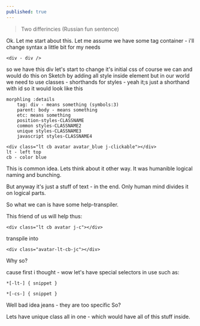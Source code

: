 ```yaml
---
published: true
---
```

> Two differincies (Russian fun sentence)

Ok. Let me start about this.
Let me assume we have some tag container - i'll change syntax a little bit for my needs

`<div - div />`

so we have this div
let's start to change it's initial css
of course we can and would do this on Sketch by adding all style inside element 
but in our world we need to use classes - shorthands for styles - yeah it;s just a shorthand with id
so
it would look like this
```
morphling :details
	tag: div - means something (symbols:3)
    parent: body - means something
    etc: means something
	position-styles-CLASSNAME
    common styles-CLASSNAME2
    unique styles-CLASSNAME3
    javascript styles-CLASSNAME4
```

```
<div class="lt cb avatar avatar_blue j-clickable"></div>
lt - left top
cb - color blue
```
    
This is common idea.
Lets think about it other way.
It was humanible logical naming and bunching.

But anyway it's just a stuff of text - in the end. Only human mind divides it on logical parts.

So what we can is have some help-transpiler.

This friend of us will help thus:

	<div class="lt cb avatar j-c"></div>

transpile into

	<div class="avatar-lt-cb-jc"></div>

Why so?

cause first i thought - wow let's have special selectors in use such as:
	
    *[-lt-] { snippet }
    
    *[-cs-] { snippet }
    
Well bad idea jeans - they are too specific
So?

Lets have unique class all in one - which would have all of this stuff inside.
